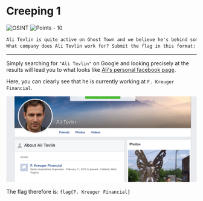 # Creeping 1

![OSINT](https://img.shields.io/badge/OSINT--00ffd4?style=for-the-badge) ![Points - 10](https://img.shields.io/badge/Points-10-9cf?style=for-the-badge)

```txt
Ali Tevlin is quite active on Ghost Town and we believe he's behind some of the recent attacks on De Monne Financial. See what you can find out about him on the internet - it might give us an idea about why he's targeting De Monne Financial.
What company does Ali Tevlin work for? Submit the flag in this format: flag{Little Shop of Horrors}
```

---

Simply searching for `"Ali Tevlin"` on Google and looking precisely at the results will lead you to what looks like [Ali's personal facebook page](https://www.facebook.com/ali.tevlin.5).

Here, you can clearly see that he is currently working at `F. Kreuger Financial`.

![facebook](./facebook.png)

The flag therefore is: `flag{F. Kreuger Financial}`
